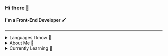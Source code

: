 ### Hi there 👋
#### I'm a Front-End Developer 🖌️
---
<details>
  <summary> Languages I know 🧠</summary>
  
  - HTML
  - CSS
</details>

<details>
  <summary> About Me 🧐</summary>
  
  - I am constantly learning 🤓
  - I keep a open mind about new topics 📖
  - My favorite color is black 🏴
</details>

<details>
  <summary> Currently Learning 🎯</summary>
  
  - Python
  - Javascript Frameworks
  - Hacking / Cybersecurity
</details>

